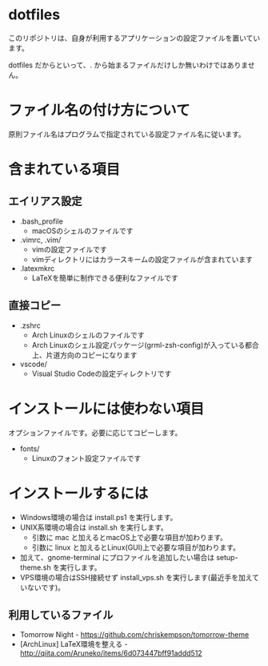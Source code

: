 # dotfiles
このリポジトリは、自身が利用するアプリケーションの設定ファイルを置いています。

dotfiles だからといって、. から始まるファイルだけしか無いわけではありません。

# ファイル名の付け方について
原則ファイル名はプログラムで指定されている設定ファイル名に従います。

# 含まれている項目

## エイリアス設定
- .bash_profile
  - macOSのシェルのファイルです
- .vimrc, .vim/
  - vimの設定ファイルです
  - vimディレクトリにはカラースキームの設定ファイルが含まれています
- .latexmkrc
  - LaTeXを簡単に制作できる便利なファイルです

## 直接コピー
- .zshrc
  - Arch Linuxのシェルのファイルです
  - Arch Linuxのシェル設定パッケージ(grml-zsh-config)が入っている都合上、片道方向のコピーになります
- vscode/
  - Visual Studio Codeの設定ディレクトリです

# インストールには使わない項目
オプションファイルです。必要に応じてコピーします。

- fonts/
  - Linuxのフォント設定ファイルです

# インストールするには
- Windows環境の場合は install.ps1 を実行します。
- UNIX系環境の場合は install.sh を実行します。
  - 引数に mac と加えるとmacOS上で必要な項目が加わります。
  - 引数に linux と加えるとLinux(GUI)上で必要な項目が加わります。
- 加えて、gnome-terminal にプロファイルを追加したい場合は setup-theme.sh を実行します。
- VPS環境の場合はSSH接続せず install_vps.sh を実行します(最近手を加えていないです)。

## 利用しているファイル
- Tomorrow Night - https://github.com/chriskempson/tomorrow-theme
- [ArchLinux] LaTeX環境を整える - http://qiita.com/Aruneko/items/6d073447bff91addd512
